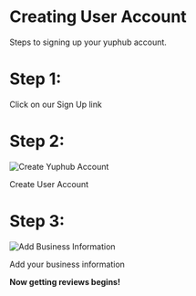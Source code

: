 # Creating User Account


Steps to signing up your  yuphub account.

# Step 1:
Click on our Sign Up link

# Step 2:
![Create Yuphub Account](/docs/images/create_account/sign-up-user.png)

Create User Account

# Step 3:
![Add Business Information](/docs/images/create_account/create-account-location.png)

Add your business information

**Now getting reviews begins!**

